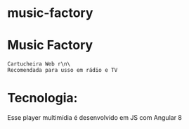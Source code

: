 # music-factory
# Music Factory
    Cartucheira Web r\n\ 
    Recomendada para usso em rádio e TV
    
# Tecnologia: 
Esse player multimídia é desenvolvido em JS com Angular 8